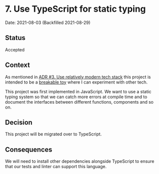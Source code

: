 # 7. Use TypeScript for static typing

Date: 2021-08-03 (Backfilled 2021-08-29)

## Status

Accepted

## Context

As mentioned in [ADR #3. Use relatively modern tech stack](0003-use-relatively-modern-tech-stack.md) this project is intended to be a [breakable toy](https://www.oreilly.com/library/view/apprenticeship-patterns/9780596806842/ch05.html#breakable_toys) where I can experiment with other tech.

This project was first implemented in JavaScript. We want to use a static typing system so that we can catch more errors at compile time and to document the interfaces between different functions, components and so on. 

## Decision

This project will be migrated over to TypeScript.

## Consequences

We will need to install other dependencies alongside TypeScript to ensure that our tests and linter can support this language.
